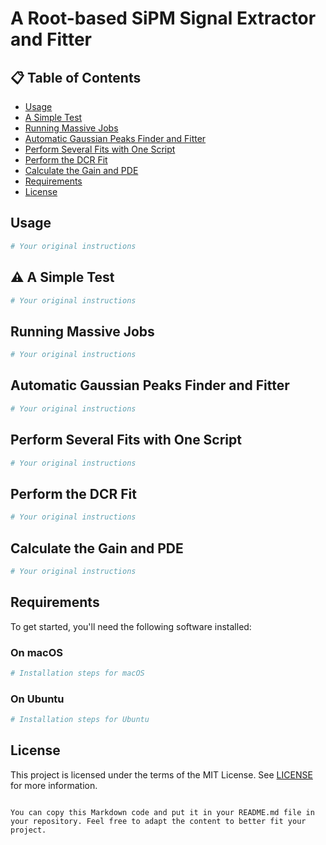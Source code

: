 # A Root-based SiPM Signal Extractor and Fitter

## 📋 Table of Contents
- [Usage](#usage)
- [A Simple Test](#a-simple-test)
- [Running Massive Jobs](#running-massive-jobs)
- [Automatic Gaussian Peaks Finder and Fitter](#automatic-gaussian-peaks-finder-and-fitter)
- [Perform Several Fits with One Script](#perform-several-fits-with-one-script)
- [Perform the DCR Fit](#perform-the-dcr-fit)
- [Calculate the Gain and PDE](#calculate-the-gain-and-pde)
- [Requirements](#requirements)
- [License](#license)

## Usage
[//]: # (Usage instructions)
```bash
# Your original instructions
```

## ⚠️ A Simple Test
[//]: # (A Simple Test)
```bash
# Your original instructions
```

## Running Massive Jobs
[//]: # (Running Massive Jobs)
```bash
# Your original instructions
```

## Automatic Gaussian Peaks Finder and Fitter
[//]: # (Automatic Gaussian Peaks Finder and Fitter)
```bash
# Your original instructions
```

## Perform Several Fits with One Script
[//]: # (Perform Several Fits with One Script)
```bash
# Your original instructions
```

## Perform the DCR Fit
[//]: # (Perform the DCR Fit)
```bash
# Your original instructions
```

## Calculate the Gain and PDE
[//]: # (Calculate the Gain and PDE)
```bash
# Your original instructions
```

## Requirements
To get started, you'll need the following software installed:

### On macOS
```bash
# Installation steps for macOS
```

### On Ubuntu
```bash
# Installation steps for Ubuntu
```

## License
This project is licensed under the terms of the MIT License. See [LICENSE](LICENSE) for more information.
```

You can copy this Markdown code and put it in your README.md file in your repository. Feel free to adapt the content to better fit your project.
